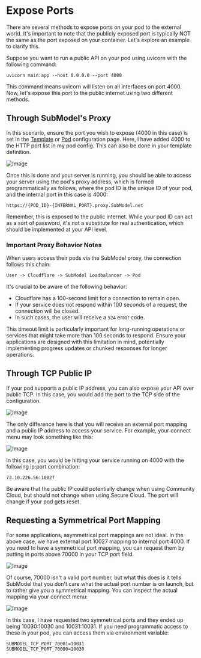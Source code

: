 # Expose Ports

There are several methods to expose ports on your pod to the external world. It's important to note that the publicly exposed port is typically NOT the same as the port exposed on your container. Let's explore an example to clarify this.

Suppose you want to run a public API on your pod using uvicorn with the following command:

```text
uvicorn main:app --host 0.0.0.0 --port 4000
```

This command means uvicorn will listen on all interfaces on port 4000. Now, let's expose this port to the public internet using two different methods.

## Through SubModel's Proxy

In this scenario, ensure the port you wish to expose (4000 in this case) is set in the [Template](https://www.SubModel.io/console/user/templates) or [Pod](https://www.SubModel.io/console/pods) configuration page. Here, I have added 4000 to the HTTP port list in my pod config. This can also be done in your template definition.

![Image](/assets/images/1386a3c-image-00ce91cf90cd62e743f1382d8d722b0a.png)

Once this is done and your server is running, you should be able to access your server using the pod's proxy address, which is formed programmatically as follows, where the pod ID is the unique ID of your pod, and the internal port in this case is 4000:

```text
https://{POD_ID}-{INTERNAL_PORT}.proxy.SubModel.net
```

Remember, this is exposed to the public internet. While your pod ID can act as a sort of password, it's not a substitute for real authentication, which should be implemented at your API level.

### Important Proxy Behavior Notes

When users access their pods via the SubModel proxy, the connection follows this chain:

```text
User -> Cloudflare -> SubModel Loadbalancer -> Pod
```

It's crucial to be aware of the following behavior:

- Cloudflare has a 100-second limit for a connection to remain open.
- If your service does not respond within 100 seconds of a request, the connection will be closed.
- In such cases, the user will receive a `524` error code.

This timeout limit is particularly important for long-running operations or services that might take more than 100 seconds to respond. Ensure your applications are designed with this limitation in mind, potentially implementing progress updates or chunked responses for longer operations.

## Through TCP Public IP

If your pod supports a public IP address, you can also expose your API over public TCP. In this case, you would add the port to the TCP side of the configuration.

![Image](/assets/images/49ebb9a-image-e69eedd0c7d53775006fdc73b0dcaabc.png)

The only difference here is that you will receive an external port mapping and a public IP address to access your service. For example, your connect menu may look something like this:

![Image](/assets/images/5e76c21-image-e7c348174fb6dd2ac5846743a696481a.png)

In this case, you would be hitting your service running on 4000 with the following ip:port combination:

```text
73.10.226.56:10027
```

Be aware that the public IP could potentially change when using Community Cloud, but should not change when using Secure Cloud. The port will change if your pod gets reset.

## Requesting a Symmetrical Port Mapping

For some applications, asymmetrical port mappings are not ideal. In the above case, we have external port 10027 mapping to internal port 4000. If you need to have a symmetrical port mapping, you can request them by putting in ports above 70000 in your TCP port field.

![Image](/assets/images/23c4178-image-4dc70800a254094973ca20d2132112f3.png)

Of course, 70000 isn't a valid port number, but what this does is it tells SubModel that you don't care what the actual port number is on launch, but to rather give you a symmetrical mapping. You can inspect the actual mapping via your connect menu:

![Image](/assets/images/92e4f90-image-ce4e1e6f45d585a6ecc5f03583a23ab2.png)

In this case, I have requested two symmetrical ports and they ended up being 10030:10030 and 10031:10031. If you need programmatic access to these in your pod, you can access them via environment variable:

```text
SUBMODEL_TCP_PORT_70001=10031
SUBMODEL_TCP_PORT_70000=10030
```